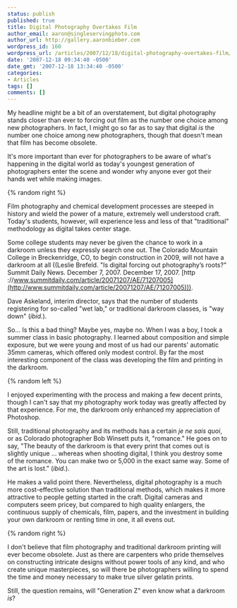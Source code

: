 ```yaml
---
status: publish
published: true
title: Digital Photography Overtakes Film
author_email: aaron@singleservingphoto.com
author_url: http://gallery.aaronbieber.com
wordpress_id: 160
wordpress_url: /articles/2007/12/18/digital-photography-overtakes-film/
date: '2007-12-18 09:34:40 -0500'
date_gmt: '2007-12-18 13:34:40 -0500'
categories:
- Articles
tags: []
comments: []
---
```

My headline might be a bit of an overstatement, but digital photography
stands closer than ever to forcing out film as the number one choice
among new photographers. In fact, I might go so far as to say that
digital _is_ the number one choice among new photographers, though
that doesn't mean that film has become obsolete.

It's more important than ever for photographers to be aware of what's
happening in the digital world as today's youngest generation of
photographers enter the scene and wonder why anyone ever got their hands
wet while making images.<!--more-->

{% random right %}

Film photography and chemical development processes are steeped in
history and wield the power of a mature, extremely well understood
craft. Today's students, however, will experience less and less of that
"traditional" methodology as digital takes center stage.

Some college students may never be given the chance to work in a
darkroom unless they expressly search one out. The Colorado Mountain
College in Breckenridge, CO, to begin construction in 2009, will not
have a darkroom at all ((Leslie Brefeld. "Is digital forcing out
photography’s roots?" Summit Daily News. December 7, 2007. December 17,
2007.
[http
://www.summitdaily.com/article/20071207/AE/71207005](http://www.summitdaily.com/article/20071207/AE/71207005))).

Dave Askeland, interim director, says that the number of students
registering for so-called "wet lab," or traditional darkroom classes, is
"way down" (_ibid._).

So... Is this a bad thing? Maybe yes, maybe no. When I was a boy, I took
a summer class in basic photography. I learned about composition and
simple exposure, but we were young and most of us had our parents'
automatic 35mm cameras, which offered only modest control. By far the
most interesting component of the class was developing the film and
printing in the darkroom.

{% random left %}

I enjoyed experimenting with the process and making a few decent prints,
though I can't say that my photography work today was greatly affected
by that experience. For me, the darkroom only enhanced my appreciation
of Photoshop.

Still, traditional photography and its methods has a certain _je ne
sais quoi_, or as Colorado photographer Bob Winsett puts it, "romance."
He goes on to say, "The beauty of the darkroom is that every print that
comes out is slightly unique ... whereas when shooting digital, I think
you destroy some of the romance. You can make two or 5,000 in the exact
same way. Some of the art is lost.” (_ibid._).

He makes a valid point there. Nevertheless, digital photography is a
much more cost-effective solution than traditional methods, which makes
it more attractive to people getting started in the craft. Digital
cameras and computers seem pricey, but compared to high quality
enlargers, the continuous supply of chemicals, film, papers, and the
investment in building your own darkroom or renting time in one, it all
evens out.

{% random right %}

I don't believe that film photography and traditional darkroom printing
will ever become obsolete. Just as there are carpenters who pride
themselves on constructing intricate designs without power tools of any
kind, and who create unique masterpieces, so will there be photographers
willing to spend the time and money necessary to make true silver
gelatin prints.

Still, the question remains, will "Generation Z" even know what a
darkroom _is_?
